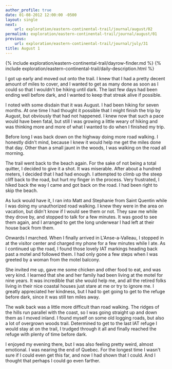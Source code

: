 ```yaml
---
author_profile: true
date: 01-08-2012 12:00:00 -0500
layout: single
next:
    url: exploration/eastern-continental-trail/journal/august/02
permalink: exploration/eastern-continental-trail/journal/august/01
previous:
    url: exploration/eastern-continental-trail/journal/july/31
title: August 1
---
```

{% include exploration/eastern-continental-trail/dayrow-finder.md %}
{% include exploration/eastern-continental-trail/daily-description.html %}

I got up early and moved out onto the trail. I knew that I had a pretty decent amount of miles to cover, and I wanted to get as many done as soon as I could so that I wouldn't be hiking until dark. The last few days had been ending well before dark, and I wanted to keep that streak alive if possible.

I noted with some disdain that it was August. I had been hiking for seven months. At one time I had thought it possible that I might finish the trip by August, but obviously that had not happened. I knew now that such a pace would have been fatal, but still I was growing a little weary of hiking and was thinking more and more of what I wanted to do when I finished my trip.

Before long I was back down on the highway doing more road walking. I honestly didn't mind, because I knew it would help me get the miles done that day. Other than a small jaunt in the woods, I was walking on the road all morning.

The trail went back to the beach again. For the sake of not being a total quitter, I decided to give it a shot. It was miserable. After about a hundred meters, I decided that I had had enough. I attempted to climb up the steep cliff back to the road, but hurt my finger in the process. Very frustrated, I hiked back the way I came and got back on the road. I had been right to skip the beach.

As luck would have it, I ran into Matt and Stephanie from Saint Quentin while I was doing my unauthorized road walking. I knew they were in the area on vacation, but didn't know if I would see them or not. They saw me while they drove by, and stopped to talk for a few minutes. It was good to see them again, and I arranged to get the long underwear I had left at their house back from them.

Onwards I marched. When I finally arrived in L'Anse-a-Valleau, I stopped in at the visitor center and charged my phone for a few minutes while I ate. As I continued up the road, I found those lovely IAT markings heading back past a motel and followed them. I had only gone a few steps when I was greeted by a woman from the motel balcony.

She invited me up, gave me some chicken and other food to eat, and was very kind. I learned that she and her family had been living at the motel for nine years. It was incredible that she would help me, and all the retired folks living in their nice coastal houses just stare at me or try to ignore me. I greatly appreciated her kindness, but I had to get going to get to the refuge before dark, since it was still ten miles away.

The walk back was a little more difficult than road walking. The ridges of the hills run parallel with the coast, so I was going straight up and down them as I moved inland. I found myself on some old logging roads, but also a lot of overgrown woods trail. Determined to get to the last IAT refuge I would stay at on the trail, I trudged through it all and finally reached the refuge with plenty of time before dark.

I enjoyed my evening there, but I was also feeling pretty weird, almost emotional. I was nearing the end of Quebec. For the longest time I wasn't sure if I could even get this far, and now I had shown that I could. And I thought that perhaps I could go even farther.